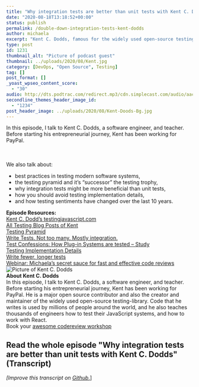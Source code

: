 ```yaml
---
title: "Why integration tests are better than unit tests with Kent C. Dodds"
date: "2020-08-18T13:18:52+00:00"
status: publish
permalink: /double-down-integration-tests-kent-dodds
author: michaela
excerpt: "Kent C. Dodds, famous for the widely used open-source testing-library, tells why integration tests are better than unit tests."
type: post
id: 1231
thumbnail_alt: "Picture of podcast guest"
thumbnail: ../uploads/2020/08/Kent.jpg
category: [DevOps, "Open Source", Testing]
tag: []
post_format: []
_yoast_wpseo_content_score:
  - "30"
audio: http://dts.podtrac.com/redirect.mp3/cdn.simplecast.com/audio/aaca90/aaca909a-e34f-49ae-a86f-f59e4fa807f0/4eafdc01-56ad-4284-bf8f-3bb6a307a936/kent-c-dodds-ready_tc.mp3
secondline_themes_header_image_id:
  - "1234"
post_header_image: ../uploads/2020/08/Kent-Doods-Bg.jpg
---
```

<div class="episode-about">
In this episode, I talk to Kent C. Dodds, a software engineer, and teacher. Before starting his entrepreneurial journey, Kent has been working for PayPal.


<br/> <br/>We also talk about:
<ul>
 <li> best practices in testing modern software systems,</li>
  <li> the testing pyramid and it’s “successor” the testing trophy,</li>
  <li> why integration tests might be more beneficial than unit tests,</li>
  <li> how you should avoid testing implementation details,</li>
  <li> and how testing sentiments have changed over the last 10 years.</li>
</ul>
</div>
<div class=" episode-links">
<b>Episode Resources:</b><br/>
<a href="https://testingjavascript.com/"> Kent C. Dodd’s testingjavascript.com</a><br/>
<a href="https://kentcdodds.com/blog/?q=testing"> All Testing Blog Posts of Kent</a><br/>
<a href="https://martinfowler.com/bliki/TestPyramid.html"> Testing Pyramid</a><br/>
<a href="https://kentcdodds.com/blog/write-tests"> Write Tests. Not too many. Mostly integration.</a><br/>
<a href="https://www.michaelagreiler.com/wp-content/uploads/2020/03/TUD-SERG-2011-010-Test-Confessions.pdf"> Test Confessions: How Plug-in Systems are tested – Study</a><br/>
<a href="https://kentcdodds.com/blog/testing-implementation-details"> Testing Implementation Details</a><br/>
<a href="https://kentcdodds.com/blog/write-fewer-longer-tests"> Write fewer, longer tests</a><br/>
<a href="https://youtu.be/DjIz7dJGHSI"> Webinar: Michaela’s secret sauce for fast and effective code reviews</a><br/>
</div>

<div class="row pt-2 align-items-center">
<div class="col-4 guest-picture">
<img src="../uploads/2020/08/Kent.jpg" alt="Picture of Kent C. Dodds"/>
</div>
<div class="col-8 guest-about">
<b>About Kent C. Dodds</b><br/>
In this episode, I talk to Kent C. Dodds, a software engineer, and teacher. Before starting his entrepreneurial journey, Kent has been working for PayPal. He is a major open source contributor and also the creator and maintainer of the widely used open-source testing-library.
Code that he writes is used by millions of people around the world, and he also teaches thousands of engineers how to test their JavaScript systems, and how to work with React.
</div>
</div>

<div class="sponsorship">Book your  <a href="https://www.michaelagreiler.com/workshops/">awesome codereview workshop</a></div>

## Read the whole episode "Why integration tests are better than unit tests with Kent C. Dodds" (Transcript)

_\[Improve this transcript on [Github](https://github.com/mgreiler/se-unlocked/tree/master/Transcripts)_[.](https://github.com/mgreiler/se-unlocked/tree/master/Transcripts)\]
